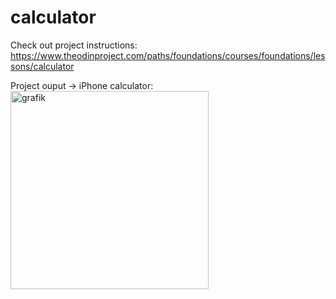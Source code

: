 # calculator

Check out project instructions: 
https://www.theodinproject.com/paths/foundations/courses/foundations/lessons/calculator

Project ouput -> iPhone calculator:
<img width="317" alt="grafik" src="https://user-images.githubusercontent.com/39411752/151143726-af0738a4-dd19-478b-bc2e-74a6b2a1c97a.png">
